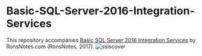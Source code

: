 # Basic-SQL-Server-2016-Integration-Services
This repository accompanies [Basic SQL Server 2016 Integration Services](https://ronsnotes.com/) by RonsNotes.com (RonsNotes, 2017).
![ssiscover](https://cloud.githubusercontent.com/assets/20413101/22487216/59f9d554-e7c1-11e6-8ec8-a061f098ea60.jpg)
